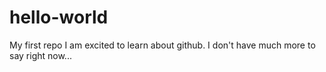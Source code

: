 # hello-world
My first repo
I am excited to learn about github.
I don't have much more to say right now...
